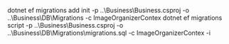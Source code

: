 ﻿dotnet ef migrations add init -p ..\Business\Business.csproj -o ..\Business\DB\Migrations -c ImageOrganizerContex
dotnet ef migrations script -p ..\Business\Business.csproj -o ..\Business\DB\Migrations\migrations.sql -c ImageOrganizerContex -i
